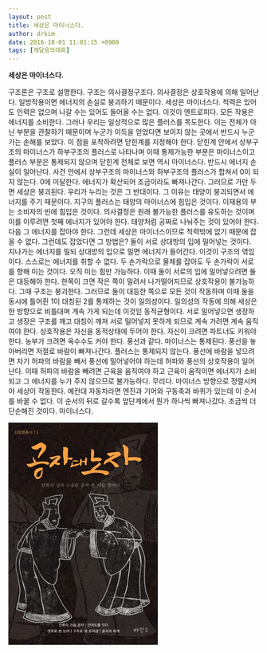 ```yaml
---
layout: post
title: 세상은 마이너스다.
author: drkim
date: 2016-10-01 11:01:15 +0900
tags: [깨달음의대화]
---
```

**세상은 마이너스다.**

  


구조론은 구조로 설명한다. 구조는 의사결정구조다. 의사결정은 상호작용에 의해 일어난다. 일방작용이면 에너지의 손실로 붕괴하기 때문이다. 세상은 마이너스다. 척력은 있어도 인력은 없으며 나갈 수는 있어도 들어올 수는 없다. 이것이 엔트로피다. 모든 작용은 에너지를 소비한다. 그러나 우리는 일상적으로 많은 플러스를 목도한다. 이는 전체가 아닌 부분을 관찰하기 때문이며 누군가 이득을 얻었다면 보이지 않는 곳에서 반드시 누군가는 손해를 보았다. 이 점을 포착하려면 닫힌계를 지정해야 한다. 닫힌계 안에서 상부구조의 마이너스가 하부구조의 플러스로 나타나며 이때 통제가능한 부분은 마이너스이고 플러스 부분은 통제되지 않으며 닫힌계 전체로 보면 역시 마이너스다. 반드시 에너지 손실이 일어난다. 사건 안에서 상부구조의 마이너스와 하부구조의 플러스가 합쳐서 0이 되지 않는다. 0에 미달한다. 에너지가 확산되어 조금이라도 빠져나간다. 그러므로 가만 두면 세상은 붕괴된다. 우리가 누리는 것은 그 반대이다. 그 이유는 태양이 붕괴되면서 에너지를 주기 때문이다. 지구의 플러스는 태양의 마이너스에 힘입은 것이다. 이재용의 부는 소비자의 빈에 힘입은 것이다. 의사결정은 원래 불가능한 플러스를 유도하는 것이며 이를 이루려면 첫째 에너지가 있어야 한다. 태양처럼 공짜로 나눠주는 것이 있어야 한다. 다음 그 에너지를 잡아야 한다. 그런데 세상은 마이너스이므로 척력밖에 없기 때문에 잡을 수 없다. 그런데도 잡았다면 그 방법은? 둘이 서로 상대방의 입에 밀어넣는 것이다. 지나가는 에너지를 밀되 상대방의 입으로 밀면 에너지가 들어간다. 이것이 구조의 엮임이다. 스스로는 에너지를 취할 수 없다. 두 손가락으로 물체를 잡아도 두 손가락이 서로를 향해 미는 것이다. 오직 미는 힘만 가능하다. 이때 둘이 서로의 입에 밀어넣으려면 둘은 대등해야 한다. 한쪽이 크면 작은 쪽이 밀려서 나가떨어지므로 상호작용이 불가능하다. 그때 구조는 붕괴한다. 그러므로 둘이 대등한 쪽으로 모든 것이 작동하며 이때 둘을 동시에 틀어쥔 1이 대칭된 2를 통제하는 것이 일의성이다. 일의성의 작동에 의해 세상은 한 방향으로 비틀대며 계속 가게 되는데 이것읻 동적균형이다. 서로 밀어넣으면 생장하고 생장은 구조를 깨고 대칭이 깨져 서로 밀어넣지 못하게 되므로 계속 가려면 계속 움직여야 한다. 상호작용은 자신을 동적상태에 두어야 한다. 자신이 크려면 파트너도 키워야 한다. 농부가 크려면 옥수수도 커야 한다. 풍선과 같다. 마이너스는 통제된다. 풍선을 놓아버리면 저절로 바람이 빠져나간다. 플러스는 통제되지 않는다. 풍선에 바람을 넣으려면 자기 허파의 바람을 빼서 풍선에 밀어넣어야 하는데 허파와 풍선의 상호작용이 일어난다. 이때 허파의 바람을 빼려면 근육을 움직여야 하고 근육이 움직이면 에너지가 소비되고 그 에너지를 누가 주지 않으므로 불가능하다. 무리다. 마이너스 방향으로 정렬시켜야 세상이 작동한다. 예컨대 자동차라면 엔진과 기어와 구동축과 바퀴가 있는데 이 순서를 바꿀 수 없다. 이 순서의 뒤로 갈수록 앞단계에서 뭔가 하나씩 빠져나갔다. 조금씩 더 단순해진 것이다. 마이너스다. 

  



![](/files/attach/images/198/465/758/555.jpg)